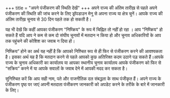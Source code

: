 +++
title = "अपने पंजीकरण की स्थिति देखें"
+++
अपने राज्य की अंतिम तारीख़ से पहले अपने पंजीकरण की स्थिति की जांच करने के लिए ड्रॉपडाउन मेनू से अपना राज्य या क्षेत्र चुनें। आपके राज्य की अंतिम तारीख़ चुनाव से 30 दिन पहले तक हो सकती है।

यह भी देखें कि कहीं आपका पंजीकरण "निष्क्रिय" के रूप में चिह्नित तो नहीं हो रहा । आप "निष्क्रिय" हो सकते हैं यदि आप ने कम से कम दो संघीय चुनावों में मतदान न किया हो और चुनाव अधिकारियों के आप तक पहुंचने की कोशिश का जवाब न दिया हो।

निष्क्रिय” होने का अर्थ यह नहीं है कि आपको निश्चित रूप से ही फिर से पंजीकरण करने की आवश्यकता है। इसका अर्थ यह है कि मतदान करने से पहले आपको कुछ अतिरिक्त कदम उठाने पड़ सकते हैं।आपके राज्य के चुनाव अधिकारी का कार्यालय या आपका स्थानीय चुनाव कार्यालय आपके पंजीकरण को फिर से “सक्रिय” करने में या आपके सवालों के जवाब देने में आपकी मदद कर सकता है।

सुनिश्चित करें कि आप सही नाम, पते और राजनीतिक दल संबद्धता के साथ पंजीकृत हैं। अपने राज्य के पंजीकरण पृष्ठ पर जाएं अपनी मतदाता पंजीकरण जानकारी को अपडेट करने के तरीके के बारे में जानकारी के लिए।
